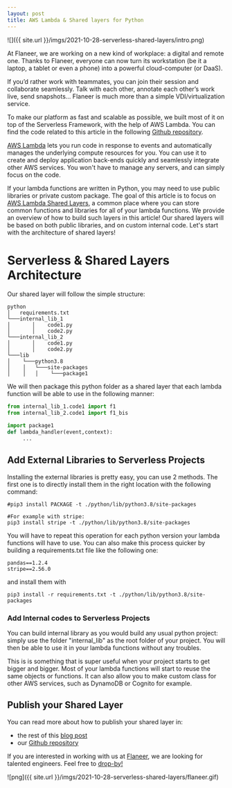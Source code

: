 ```yaml
---
layout: post
title: AWS Lambda & Shared layers for Python
---
```

<!-- Global site tag (gtag.js) - Google Analytics -->
<script async src="https://www.googletagmanager.com/gtag/js?id=UA-145347384-1"></script>
<script>
  window.dataLayer = window.dataLayer || [];
  function gtag(){dataLayer.push(arguments);}
  gtag('js', new Date());

  gtag('config', 'UA-145347384-1');
</script>

<style TYPE="text/css">
code.has-jax {font: inherit; font-size: 100%; background: inherit; border: inherit;}
</style>
<script type="text/x-mathjax-config">
MathJax.Hub.Config({
    tex2jax: {
        inlineMath: [['$','$'], ['\\(','\\)']],
        skipTags: ['script', 'noscript', 'style', 'textarea', 'pre'] // removed 'code' entry
    }
});
MathJax.Hub.Queue(function() {
    var all = MathJax.Hub.getAllJax(), i;
    for(i = 0; i < all.length; i += 1) {
        all[i].SourceElement().parentNode.className += ' has-jax';
    }
});
</script>
<script type="text/javascript" src="https://cdnjs.cloudflare.com/ajax/libs/mathjax/2.7.4/MathJax.js?config=TeX-AMS_HTML-full"></script>

![]({{ site.url }}/imgs/2021-10-28-serverless-shared-layers/intro.png)

At Flaneer, we are working on a new kind of workplace: a digital and remote one. Thanks to Flaneer, everyone can now turn its workstation (be it a laptop, a tablet or even a phone) into a powerful cloud-computer (or DaaS).

If you’d rather work with teammates, you can join their session and collaborate seamlessly. Talk with each other, annotate each other’s work live, send snapshots… Flaneer is much more than a simple VDI/virtualization service.

To make our platform as fast and scalable as possible, we built most of it on top of the Serverless Framework, with the help of AWS Lambda. You can find the code related to this article in the following [Github repository](https://github.com/Flaneer/serverless-layer-builder).

[AWS Lambda](https://aws.amazon.com/fr/lambda/) lets you run code in response to events and automatically manages the underlying compute resources for you. You can use it to create and deploy application back-ends quickly and seamlessly integrate other AWS services. You won't have to manage any servers, and can simply focus on the code.

If your lambda functions are written in Python, you may need to use public libraries or private custom package. The goal of this article is to focus on [AWS Lambda Shared Layers](https://docs.aws.amazon.com/serverlessrepo/latest/devguide/sharing-lambda-layers.html), a common place where you can store common functions and libraries for all of your lambda functions. We provide an overview of how to build such layers in this article! Our shared layers will be based on both public libraries, and on custom internal code. Let's start with the architecture of shared layers!

# Serverless & Shared Layers Architecture

Our shared layer will follow the simple structure:

```
python
│   requirements.txt
└───internal_lib_1
│		│    code1.py
│		│    code2.py
└───internal_lib_2
│		│    code1.py
│		│    code2.py
└───lib
│    └───python3.8
│    │   └───site-packages
│    │   │    └───package1
```

We will then package this python folder as a shared layer that each lambda function will be able to use in the following manner:

```python
from internal_lib_1.code1 import f1
from internal_lib_2.code1 import f1_bis

import package1
def lambda_handler(event,context):
	 ...
```

## Add External Libraries to Serverless Projects

Installing the external libraries is pretty easy, you can use 2 methods. The first one is to directly install them in the right location with the following command:

```
#pip3 install PACKAGE -t ./python/lib/python3.8/site-packages

#For example with stripe:
pip3 install stripe -t ./python/lib/python3.8/site-packages
```

You will have to repeat this operation for each python version your lambda functions will have to use. You can also make this process quicker by building a requirements.txt file like the following one:

```
pandas==1.2.4
stripe==2.56.0
```

and install them with

```
pip3 install -r requirements.txt -t ./python/lib/python3.8/site-packages
```

### Add Internal codes to Serverless Projects

You can build internal library as you would build any usual python project: simply use the folder "internal_lib" as the root folder of your project. You will then be able to use it in your lambda functions without any troubles.

This is is something that is super useful when your project starts to get bigger and bigger. Most of your lambda functions will start to reuse the same objects or functions. It can also allow you to make custom class for other AWS services, such as DynamoDB or Cognito for example.

## Publish your Shared Layer

You can read more about how to publish your shared layer in:
* the rest of this [blog post](https://www.flaneer.com/blog/aws-lambda-shared-layers-for-python)
* our [Github repository](https://github.com/Flaneer/serverless-layer-builder)

If you are interested in working with us at [Flaneer](https://www.flaneer.com), we are looking for talented engineers. Feel free to [drop-by!](https://flaneer.notion.site/Careers-at-Flaneer-add020b854aa4bb498bd4d8455edb16c)

![png]({{ site.url }}/imgs/2021-10-28-serverless-shared-layers/flaneer.gif)